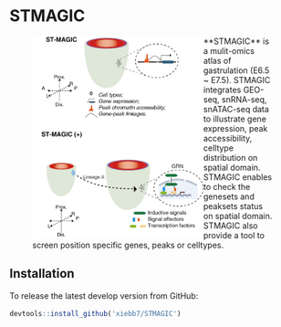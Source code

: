 # STMAGIC
<figure>
  <img src="figure/STMAGIC_readme.png" width="300px" align="left">
  <figcaption>**STMAGIC** is a mulit-omics atlas of gastrulation (E6.5 ~ E7.5). STMAGIC integrates GEO-seq, snRNA-seq, snATAC-seq data
to illustrate gene expression, peak accessibility, celltype distribution on spatial domain. STMAGIC enables to check 
the genesets and peaksets status on spatial domain. STMAGIC also provide a tool to screen position specific genes, peaks or celltypes.</figcaption>
</figure>



## Installation
To release the latest develop version from GitHub:
```R
devtools::install_github('xiebb7/STMAGIC')
```
